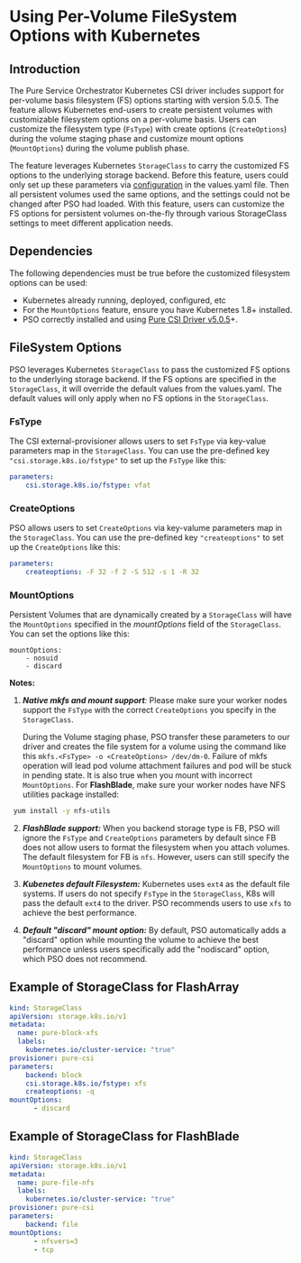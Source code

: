 
# Using Per-Volume FileSystem Options with Kubernetes

## Introduction

The Pure Service Orchestrator Kubernetes CSI driver includes support for per-volume basis filesystem (FS) options starting with version 5.0.5.
The feature allows Kubernetes end-users to create persistent volumes with customizable filesystem options on a per-volume basis.
Users can customize the filesystem type (`FsType`) with create options (`CreateOptions`) during the volume staging phase and customize mount options (`MountOptions`) during the volume publish phase.    

The feature leverages Kubernetes `StorageClass` to carry the customized FS options to the underlying storage backend. 
Before this feature, users could only set up these parameters via [configuration](../pure-csi/README.md) in the values.yaml file. Then all persistent volumes used the same options, and the settings could not be changed after PSO had loaded.
With this feature, users can customize the FS options for persistent volumes on-the-fly through various StorageClass settings to meet different application needs.


## Dependencies

The following dependencies must be true before the customized filesystem options can be used:

* Kubernetes already running, deployed, configured, etc
* For the `MountOptions` feature, ensure you have Kubernetes 1.8+ installed.
* PSO correctly installed and using [Pure CSI Driver v5.0.5](https://github.com/purestorage/helm-charts/releases/tag/5.0.5)+.

##  FileSystem Options
PSO leverages Kubernetes `StorageClass` to pass the customized FS options to the underlying storage backend. If the FS options are specified in the `StorageClass`, it will override the default values from the values.yaml.
The default values will only apply when no FS options in the `StorageClass`.
### FsType
The CSI external-provisioner allows users to set `FsType` via key-value parameters map in the `StorageClass`. You can use the pre-defined key `"csi.storage.k8s.io/fstype"` to set up the `FsType` like this:

```yaml
parameters:
    csi.storage.k8s.io/fstype: vfat
```

### CreateOptions
PSO allows users to set `CreateOptions` via key-valume parameters map in the `StorageClass`.  You can use the pre-defined key `"createoptions"` to set up the `CreateOptions` like this:

```yaml
parameters:
    createoptions: -F 32 -f 2 -S 512 -s 1 -R 32
```

### MountOptions
Persistent Volumes that are dynamically created by a `StorageClass` will have the `MountOptions` specified in the _mountOptions_ field of the `StorageClass`. You can set the options like this: 
```
mountOptions:
    - nosuid
    - discard
```

**Notes:**

1. _**Native mkfs and mount support**:_
Please make sure your worker nodes support the `FsType` with the correct `CreateOptions` you specify in the `StorageClass`.

   During the Volume staging phase, PSO transfer these parameters to our driver and creates the file system for a volume using the command like this `mkfs.<FsType> -o <CreateOptions> /dev/dm-0`. Failure of mkfs operation will lead pod volume attachment failures and pod will be stuck in pending state. It is also true when you mount with incorrect `MountOptions`.
For **FlashBlade**, make sure your worker nodes have NFS utilities package installed:
``` bash
 yum install -y nfs-utils
```

2. _**FlashBlade support:**_ When you backend storage type is FB, PSO will ignore the `FsType` and `CreateOptions` parameters by default since FB does not allow users to format the filesystem when you attach volumes. The default filesystem for FB is `nfs`. However, users can still specify the `MountOptions` to mount volumes.   

3. _**Kubenetes default Filesystem:**_ 
Kubernetes uses `ext4` as the default file systems. If users do not specify `FsType` in the `StorageClass`, K8s will pass the default `ext4` to the driver.
PSO recommends users to use `xfs` to achieve the best performance.

4. _**Default "discard" mount option:**_ By default, PSO automatically adds a "discard" option while mounting the volume to achieve the best performance unless users specifically add the "nodiscard" option, which PSO does not recommend.

## Example of StorageClass for FlashArray

```yaml
kind: StorageClass
apiVersion: storage.k8s.io/v1
metadata:
  name: pure-block-xfs
  labels:
    kubernetes.io/cluster-service: "true"
provisioner: pure-csi 
parameters:
    backend: block
    csi.storage.k8s.io/fstype: xfs
    createoptions: -q
mountOptions:
      - discard
```

## Example of StorageClass for FlashBlade

```yaml
kind: StorageClass
apiVersion: storage.k8s.io/v1
metadata:
  name: pure-file-nfs
  labels:
    kubernetes.io/cluster-service: "true"
provisioner: pure-csi 
parameters:
    backend: file
mountOptions:
      - nfsvers=3
      - tcp
```
